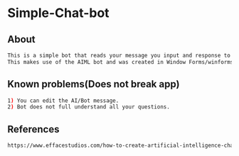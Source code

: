 # Simple-Chat-bot

## About
```bash
This is a simple bot that reads your message you input and response to your message.
This makes use of the AIML bot and was created in Window Forms/winforms.
```

## Known problems(Does not break app)
```bash
1) You can edit the AI/Bot message.
2) Bot does not full understand all your questions.
```
## References
```bash
https://www.effacestudios.com/how-to-create-artificial-intelligence-chatbot/
```
